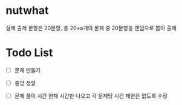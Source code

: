 # nutwhat

실제 출제 문항은 20문항, 총 20+a개의 문제 중 20문항을 랜덤으로 뽑아 출제

# Todo List
- [ ] 문제 만들기
- [ ] 중앙 정렬
- [ ] 문제 풀이 시간 현재 시간만 나오고 각 문제당 시간 제한은 없도록 수정

